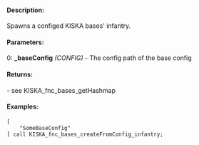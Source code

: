 #### Description:
Spawns a configed KISKA bases' infantry.

#### Parameters:
0: **_baseConfig** *(CONFIG)* - The config path of the base config

#### Returns:
<HASHMAP> - see KISKA_fnc_bases_getHashmap

#### Examples:
```sqf
[
    "SomeBaseConfig"
] call KISKA_fnc_bases_createFromConfig_infantry;
```

